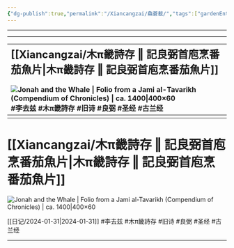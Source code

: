 ```yaml
---
{"dg-publish":true,"permalink":"/Xiancangzai/鱻蒼載/","tags":["gardenEntry"],"created":"2024-04-12T11:51:59.013+08:00"}
---
```



---

---

| <font size="5">[[Xiancangzai/木π畿詩存 ‖ 記良弼首庖烹番茄魚片\|木π畿詩存 ‖ 記良弼首庖烹番茄魚片]]</font><br><br>![Jonah and the Whale \| Folio from a Jami al-Tavarikh (Compendium of Chronicles) \| ca. 1400\|400×60](https://www.artbible.info/images/anoniem_jona_walvis_grt.jpg)<br>#李去兹  #木π畿詩存 #旧诗 #良弼 #圣经 #古兰经 |
|:-------------------------------------------------------------------------------------------------------------------------------------------------------------------------------------------------------------------------------------------------------- |
|                                                                                                                                                                                                                                                           |

# [[Xiancangzai/木π畿詩存 ‖ 記良弼首庖烹番茄魚片\|木π畿詩存 ‖ 記良弼首庖烹番茄魚片]]

![Jonah and the Whale | Folio from a Jami al-Tavarikh (Compendium of Chronicles) | ca. 1400|400×60](https://www.artbible.info/images/anoniem_jona_walvis_grt.jpg)

[[日记/2024-01-31\|2024-01-31]] #李去兹 #木π畿詩存 #旧诗 #良弼 #圣经 #古兰经

---
